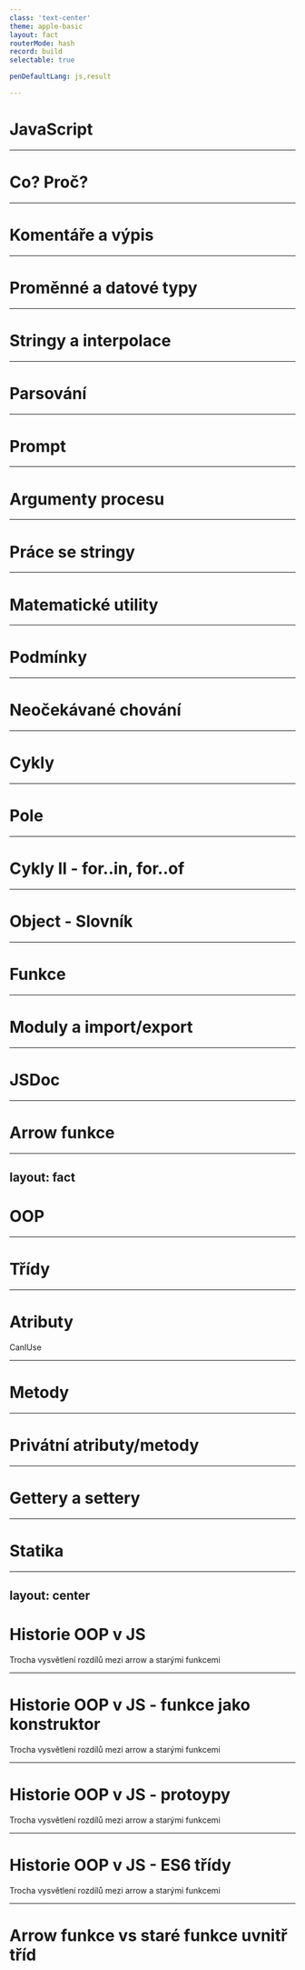 ```yaml
---
class: 'text-center'
theme: apple-basic
layout: fact
routerMode: hash
record: build
selectable: true

penDefaultLang: js,result

---
```


# JavaScript

---

# Co? Proč?

---

# Komentáře a výpis

---

# Proměnné a datové typy

---

# Stringy a interpolace

---

# Parsování

---

# Prompt

---

# Argumenty procesu

---

# Práce se stringy

---

# Matematické utility

---

# Podmínky

--- 

# Neočekávané chování

---

# Cykly

---

# Pole

---

# Cykly II - for..in, for..of

---

# Object - Slovník

---

# Funkce

---

# Moduly a import/export


---

# JSDoc

---

# Arrow funkce

---
layout: fact
---

# OOP

---

# Třídy

---

# Atributy

CanIUse

---

# Metody

---

# Privátní atributy/metody

---

# Gettery a settery

---

# Statika

---
layout: center
---

# Historie OOP v JS
Trocha vysvětlení rozdílů mezi arrow a starými funkcemi

---

# Historie OOP v JS - funkce jako konstruktor
Trocha vysvětlení rozdílů mezi arrow a starými funkcemi

---

# Historie OOP v JS - protoypy
Trocha vysvětlení rozdílů mezi arrow a starými funkcemi

---

# Historie OOP v JS - ES6 třídy
Trocha vysvětlení rozdílů mezi arrow a starými funkcemi

---

# Arrow funkce vs staré funkce uvnitř tříd  

